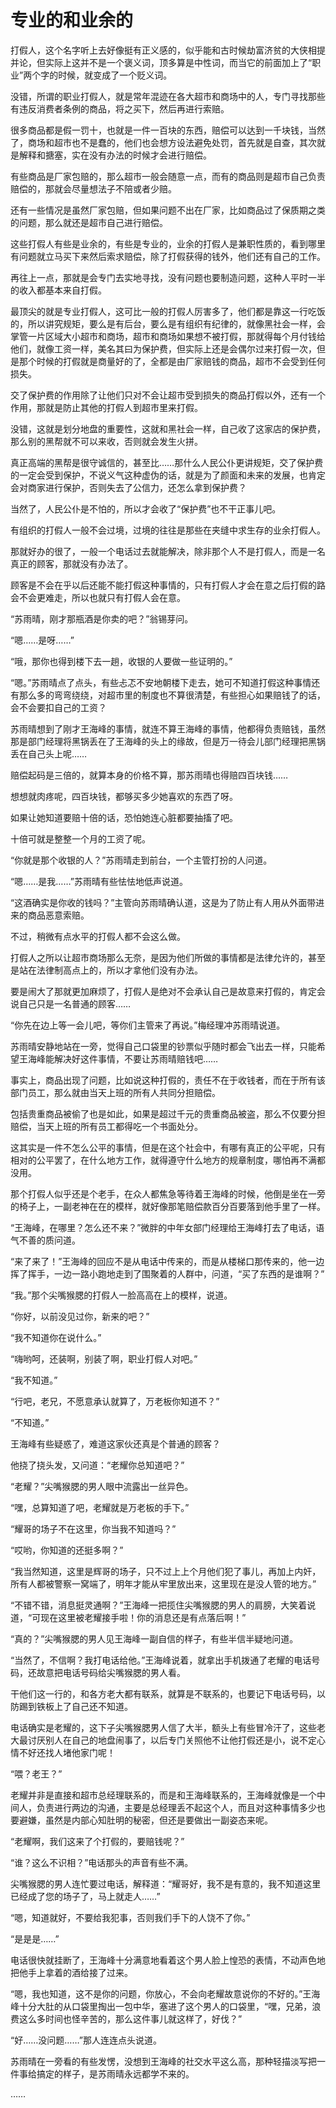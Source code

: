 # 专业的和业余的

打假人，这个名字听上去好像挺有正义感的，似乎能和古时候劫富济贫的大侠相提并论，但实际上这并不是一个褒义词，顶多算是中性词，而当它的前面加上了“职业”两个字的时候，就变成了一个贬义词。

没错，所谓的职业打假人，就是常年混迹在各大超市和商场中的人，专门寻找那些有违反消费者条例的商品，将之买下，然后再进行索赔。

很多商品都是假一罚十，也就是一件一百块的东西，赔偿可以达到一千块钱，当然了，商场和超市也不是蠢的，他们也会想方设法避免处罚，首先就是自查，其次就是解释和搪塞，实在没有办法的时候才会进行赔偿。

有些商品是厂家包赔的，那么超市一般会随意一点，而有的商品则是超市自己负责赔偿的，那就会尽量想法子不陪或者少赔。

还有一些情况是虽然厂家包赔，但如果问题不出在厂家，比如商品过了保质期之类的问题，那么就还是超市自己进行赔偿。

这些打假人有些是业余的，有些是专业的，业余的打假人是兼职性质的，看到哪里有问题就立马买下来然后索求赔偿，除了打假获得的钱外，他们还有自己的工作。

再往上一点，那就是会专门去实地寻找，没有问题也要制造问题，这种人平时一半的收入都基本来自打假。

最顶尖的就是专业打假人，这可比一般的打假人厉害多了，他们都是靠这一行吃饭的，所以讲究规矩，要么是有后台，要么是有组织有纪律的，就像黑社会一样，会掌管一片区域大小超市和商场，超市和商场如果想不被打假，那就得每个月付钱给他们，就像工资一样，美名其曰为保护费，但实际上还是会偶尔过来打假一次，但是那个时候的打假就是商量好的了，全都是由厂家赔钱的商品，超市不会受到任何损失。

交了保护费的作用除了让他们只对不会让超市受到损失的商品打假以外，还有一个作用，那就是防止其他的打假人到超市里来打假。

没错，这就是划分地盘的重要性，这就和黑社会一样，自己收了这家店的保护费，那么别的黑帮就不可以来收，否则就会发生火拼。

真正高端的黑帮是很守诚信的，甚至比……那什么人民公仆更讲规矩，交了保护费的一定会受到保护，不说义气这种虚伪的话，就是为了颜面和未来的发展，也肯定会对商家进行保护，否则失去了公信力，还怎么拿到保护费？

当然了，人民公仆是不怕的，所以才会收了“保护费”也不干正事儿吧。

有组织的打假人一般不会过境，过境的往往是那些在夹缝中求生存的业余打假人。

那就好办的很了，一般一个电话过去就能解决，除非那个人不是打假人，而是一名真正的顾客，那就没有办法了。

顾客是不会在乎以后还能不能打假这种事情的，只有打假人才会在意之后打假的路会不会更难走，所以也就只有打假人会在意。

“苏雨晴，刚才那瓶酒是你卖的吧？”翁锡芽问。

“嗯……是呀……”

“哦，那你也得到楼下去一趟，收银的人要做一些证明的。”

“嗯。”苏雨晴点了点头，有些忐忑不安地朝楼下走去，她可不知道打假这种事情还有那么多的弯弯绕绕，对超市里的制度也不算很清楚，有些担心如果赔钱了的话，会不会要扣自己的工资？

苏雨晴想到了刚才王海峰的事情，就连不算王海峰的事情，他都得负责赔钱，虽然那是部门经理将黑锅丢在了王海峰的头上的缘故，但是万一待会儿部门经理把黑锅丢在自己头上呢……

赔偿起码是三倍的，就算本身的价格不算，那苏雨晴也得赔四百块钱……

想想就肉疼呢，四百块钱，都够买多少她喜欢的东西了呀。

如果让她知道要赔十倍的话，恐怕她连心脏都要抽搐了吧。

十倍可就是整整一个月的工资了呢。

“你就是那个收银的人？”苏雨晴走到前台，一个主管打扮的人问道。

“嗯……是我……”苏雨晴有些怯怯地低声说道。

“这酒确实是你收的钱吗？”主管向苏雨晴确认道，这是为了防止有人用从外面带进来的商品恶意索赔。

不过，稍微有点水平的打假人都不会这么做。

打假人之所以让超市商场那么无奈，是因为他们所做的事情都是法律允许的，甚至是站在法律制高点上的，所以才拿他们没有办法。

要是闹大了那就更加麻烦了，打假人是绝对不会承认自己是故意来打假的，肯定会说自己只是一名普通的顾客……

“你先在边上等一会儿吧，等你们主管来了再说。”梅经理冲苏雨晴说道。

苏雨晴安静地站在一旁，觉得自己口袋里的钞票似乎随时都会飞出去一样，只能希望王海峰能解决好这件事情，不要让苏雨晴赔钱吧……

事实上，商品出现了问题，比如说这种打假的，责任不在于收钱者，而在于所有该部门员工，那么就由当天上班的所有人共同分担赔偿。

包括贵重商品被偷了也是如此，如果是超过千元的贵重商品被盗，那么不仅要分担赔偿，当天上班的所有员工都得吃一个书面处分。

这其实是一件不怎么公平的事情，但是在这个社会中，有哪有真正的公平呢，只有相对的公平罢了，在什么地方工作，就得遵守什么地方的规章制度，哪怕再不满都没用。

那个打假人似乎还是个老手，在众人都焦急等待着王海峰的时候，他倒是坐在一旁的椅子上，一副老神在在的模样，就好像那笔赔偿款百分百要落到他手里了一样。

“王海峰，在哪里？怎么还不来？”微胖的中年女部门经理给王海峰打去了电话，语气不善的质问道。

“来了来了！”王海峰的回应不是从电话中传来的，而是从楼梯口那传来的，他一边挥了挥手，一边一路小跑地走到了围聚着的人群中，问道，“买了东西的是谁啊？”

“我。”那个尖嘴猴腮的打假人一脸高高在上的模样，说道。

“你好，以前没见过你，新来的吧？”

“我不知道你在说什么。”

“嗨哟呵，还装啊，别装了啊，职业打假人对吧。”

“我不知道。”

“行吧，老兄，不愿意承认就算了，万老板你知道不？”

“不知道。”

王海峰有些疑惑了，难道这家伙还真是个普通的顾客？

他挠了挠头发，又问道：“老耀你总知道吧？”

“老耀？”尖嘴猴腮的男人眼中流露出一丝异色。

“嘿，总算知道了吧，老耀就是万老板的手下。”

“耀哥的场子不在这里，你当我不知道吗？”

“哎哟，你知道的还挺多啊？”

“我当然知道，这里是辉哥的场子，只不过上上个月他们犯了事儿，再加上内奸，所有人都被警察一窝端了，明年才能从牢里放出来，这里现在是没人管的地方。”

“不错不错，消息挺灵通啊？”王海峰一把揽住尖嘴猴腮的男人的肩膀，大笑着说道，“可现在这里被老耀接手啦！你的消息还是有点落后啊！”

“真的？”尖嘴猴腮的男人见王海峰一副自信的样子，有些半信半疑地问道。

“当然了，不信啊？我打电话给他。”王海峰说着，就拿出手机拨通了老耀的电话号码，还故意把电话号码给尖嘴猴腮的男人看。

干他们这一行的，和各方老大都有联系，就算是不联系的，也要记下电话号码，以防踢到铁板上了自己还不知道。

电话确实是老耀的，这下子尖嘴猴腮男人信了大半，额头上有些冒冷汗了，这些老大最讨厌别人在自己的地盘闹事了，以后专门关照他不让他打假还是小，说不定心情不好还找人堵他家门呢！

“喂？老王？”

老耀并非是直接和超市总经理联系的，而是和王海峰联系的，王海峰就像是一个中间人，负责进行两边的沟通，主要是总经理丢不起这个人，而且对这种事情多少也要避嫌，虽然是内部心知肚明的秘密，但还是要做出一副姿态来呢。

“老耀啊，我们这来了个打假的，要赔钱呢？”

“谁？这么不识相？”电话那头的声音有些不满。

尖嘴猴腮的男人连忙要过电话，解释道：“耀哥好，我不是有意的，我不知道这里已经成了您的场子了，马上就走人……”

“嗯，知道就好，不要给我犯事，否则我们手下的人饶不了你。”

“是是是……”

电话很快就挂断了，王海峰十分满意地看着这个男人脸上惶恐的表情，不动声色地把他手上拿着的酒给接了过来。

“嗯，我也知道，这不是你的问题，你放心，不会向老耀故意说你的不好的。”王海峰十分大肚的从口袋里掏出一包中华，塞进了这个男人的口袋里，“嘿，兄弟，浪费这么多时间也怪辛苦的，那么这件事儿就这样了，好伐？”

“好……没问题……”那人连连点头说道。

苏雨晴在一旁看的有些发愣，没想到王海峰的社交水平这么高，那种轻描淡写把一件事给搞定的样子，是苏雨晴永远都学不来的。

……
